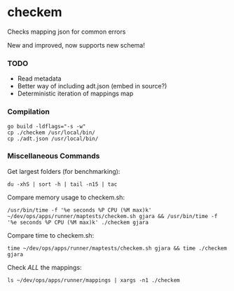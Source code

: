 # checkem
Checks mapping json for common errors

New and improved, now supports new schema!

### TODO
- Read metadata
- Better way of including adt.json (embed in source?)
- Deterministic iteration of mappings map

### Compilation

```Shell
go build -ldflags="-s -w"
cp ./checkem /usr/local/bin/
cp ./adt.json /usr/local/bin/
```

### Miscellaneous Commands

Get largest folders (for benchmarking):


```Shell
du -xhS | sort -h | tail -n15 | tac
```

Compare memory usage to checkem.sh:

```Shell
/usr/bin/time -f '%e seconds %P CPU (%M max)k' ~/dev/ops/apps/runner/maptests/checkem.sh gjara && /usr/bin/time -f '%e seconds %P CPU (%M max)k' ./checkem gjara
```


Compare time to checkem.sh:

```Shell
time ~/dev/ops/apps/runner/maptests/checkem.sh gjara && time ./checkem gjara
```

Check *ALL* the mappings:

```Shell
ls ~/dev/ops/apps/runner/mappings | xargs -n1 ./checkem
```
